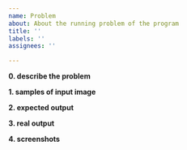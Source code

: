 ```yaml
---
name: Problem
about: About the running problem of the program
title: ''
labels: ''
assignees: ''

---
```


**0. describe the problem**

**1. samples of input image**

**2. expected output**

**3. real output**

**4. screenshots**

